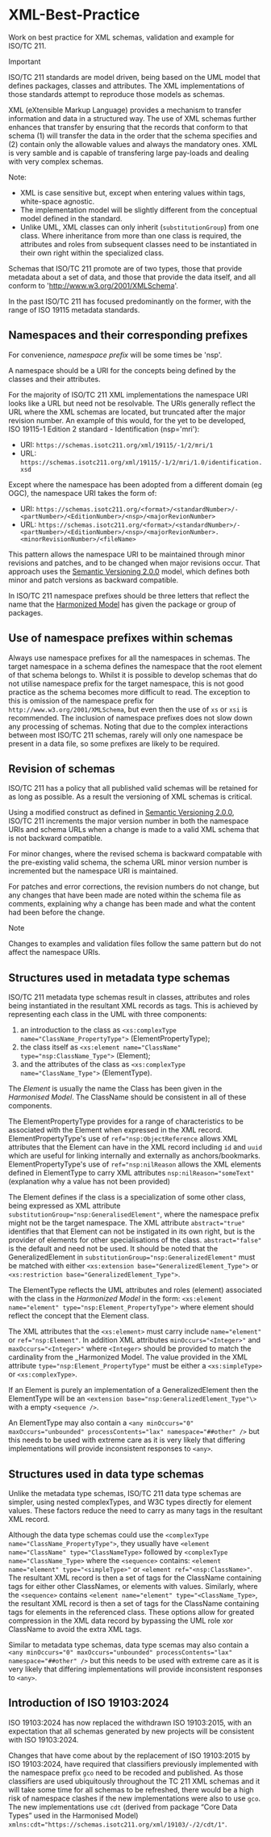 # XML-Best-Practice

Work on best practice for XML schemas, validation and example for ISO/TC&nbsp;211.

> [!IMPORTANT]
> ISO/TC&nbsp;211 standards are model driven, being based on the UML model that defines packages, classes and attributes. The XML implementations of those standards attempt to reproduce those models as schemas.

XML (eXtensible Markup Language) provides a mechanism to transfer information and data in a structured way. The use of XML schemas further enhances that transfer by ensuring that the records that conform to that schema (1) will transfer the data in the order that the schema specifies and (2) contain only the allowable values and always the mandatory ones. XML is very samble and is capable of transfering large pay-loads and dealing with very complex schemas.

Note:
- XML is case sensitive but, except when entering values within tags, white-space agnostic.
- The implementation model will be slightly different from the conceptual model defined in the standard.
- Unlike UML, XML classes can only inherit (`substitutionGroup`) from one class. Where inheritance from more than one class is required, the attributes and roles from subsequent classes need to be instantiated in their own right within the specialized class.

Schemas that ISO/TC&nbsp;211 promote are of two types, those that provide metadata about a set of data, and those that provide the data itself, and all conform to 'http://www.w3.org/2001/XMLSchema'.

In the past ISO/TC&nbsp;211 has focused predominantly on the former, with the range of ISO 19115 metadata standards.

## Namespaces and their corresponding prefixes

For convenience, _namespace prefix_ will be some times be 'nsp'.

A namespace should be a URI for the concepts being defined by the classes and their attributes.

For the majority of ISO/TC&nbsp;211 XML implementations the namespace URI looks like a URL but need not be resolvable. The URIs generally reflect the URL where the XML schemas are located, but truncated after the major revision number. An example of this would, for the yet to be developed, ISO&nbsp;19115-1&nbsp;Edition&nbsp;2 standard - Identification (nsp='mri'):

- URI: `https://schemas.isotc211.org/xml/19115/-1/2/mri/1`
- URL: `https://schemas.isotc211.org/xml/19115/-1/2/mri/1.0/identification.xsd`

Except where the namespace has been adopted from a different domain (eg OGC), the namespace URI takes the form of:

- URI: `https://schemas.isotc211.org/<format>/<standardNumber>/-<partNumber>/<EditionNumber>/<nsp>/<majorRevionNumber>`
- URL: `https://schemas.isotc211.org/<format>/<standardNumber>/-<partNumber>/<EditionNumber>/<nsp>/<majorRevionNumber>.<minorRevisionNumber>/<fileName>`


This pattern allows the namespace URI to be maintained through minor revisions and patches, and to be changed when major revisions occur. That approach uses the [Semantic Versioning 2.0.0](https://semver.org/) model, which defines both minor and patch versions as backward compatible.

In ISO/TC&nbsp;211 namespace prefixes should be three letters that reflect the name that the [Harmonized Model](https://github.com/ISO-TC211/HMMG) has given the package or group of packages.

## Use of namespace prefixes within schemas

Always use namespace prefixes for all the namespaces in schemas. The target namespace in a schema defines the namespace that the root element of that schema belongs to. Whilst it is possible to develop schemas that do not utilise namespace prefix for the target namespace, this is not good practice as the schema becomes more difficult to read. The exception to this is omission of the namespace prefix for `http://www.w3.org/2001/XMLSchema`, but even then the use of `xs` or `xsi` is recommended.
The inclusion of namespace prefixes does not slow down any processing of schemas. Noting that due to the complex interactions between most ISO/TC&nbsp;211 schemas, rarely will only one namespace be present in a data file, so some prefixes are likely to be required. 

## Revision of schemas

ISO/TC&nbsp;211 has a policy that all published valid schemas will be retained for as long as possible. As a result the versioning of XML schemas is critical.

Using a modified construct as defined in [Semantic Versioning 2.0.0](https://semver.org/), ISO/TC&nbsp;211 increments the major version number in both the namespace URIs and schema URLs when a change is made to a valid XML schema that is not backward compatible.

For minor changes, where the revised schema is backward compatable with the pre-existing valid schema, the schema URL minor version number is incremented but the namespace URI is maintained.

For patches and error corrections, the revision numbers do not change, but any changes that have been made are noted within the schema file as comments, explaining why a change has been made and what the content had been before the change.

> [!NOTE]
> Changes to examples and validation files follow the same pattern but do not affect the namespace URIs.

## Structures used in metadata type schemas

ISO/TC&nbsp;211 metadata type schemas result in classes, attributes and roles being instantiated in the resultant XML records as tags. This is achieved by representing each class in the UML with three components:

1. an introduction to the class as `<xs:complexType name="ClassName_PropertyType">` (ElementPropertyType);
2. the class itself as `<xs:element name="ClassName" type="nsp:ClassName_Type">` (Element);
3. and the attributes of the class as `<xs:complexType name="ClassName_Type">` (ElementType).

The _Element_ is usually the name the Class has been given in the _Harmonised Model_. The ClassName should be consistent in all of these components.

The ElementPropertyType provides for a range of characteristics to be associated with the Element when expressed in the XML record. ElementPropertyType's use of `ref="nsp:ObjectReference` allows XML attributes that the Element can have in the XML record including `id` and `uuid` which are useful for linking internally and externally as anchors\/bookmarks. ElementPropertyType's use of `ref="nsp:nilReason` allows the XML elements defined in ElementType to carry XML attributes `nsp:nilReason="someText"` (explanation why a value has not been provided)

The Element defines if the class is a specialization of some other class, being expressed as XML attribute `substitutionGroup="nsp:GeneralisedElement"`, where the namespace prefix might not be the target namespace. The XML attribute `abstract="true"` identifies that that Element can not be instigated in its own right, but is the provider of elements for other specialisations of the class. `abstract="false"` is the default and need not be used. It should be noted that the GeneralizedElement in `substitutionGroup="nsp:GeneralizedElement"` must be matched with either `<xs:extension base="GeneralizedElement_Type">` or `<xs:restriction base="GeneralizedElement_Type">`.

The ElementType reflects the UML attributes and roles (element) associated with the class in the _Harmonized Model_ in the form:
`<xs:element name="element" type="nsp:Element_PropertyType">` where element should reflect the concept that the Element class.

The XML attributes that the `<xs:element>` must carry include `name="element"` or `ref="nsp:Element"`. In addition XML attributes `minOccurs="<Integer>"` and `maxOccurs="<Integer>"` where `<Integer>` should be provided to match the cardinality from the _Harmonized Model. The value provided in the XML attribute `type="nsp:Element_PropertyType"` must be either a `<xs:simpleType>` or `<xs:complexType>`.

If an Element is purely an implementation of a GeneralizedElement then the ElementType will be an `<extension base="nsp:GeneralizedElement_Type"\>` with a empty `<sequence />`.

An ElementType may also contain a `<any minOccurs="0" maxOccurs="unbounded" processContents="lax" namespace="##other" />` but this needs to be used with extreme care as it is very likely that differing implementations will provide inconsistent responses to `<any>`. 

## Structures used in data type schemas

Unlike the metadata type schemas, ISO/TC&nbsp;211 data type schemas are simpler, using nested complexTypes, and W3C types directly for element values. These factors reduce the need to carry as many tags in the resultant XML record.

Although the data type schemas could use the `<complexType name="ClassName_PropertyType">`, they usually have `<element name="ClassName" type="ClassNameType>` followed by `<complexType name="ClassName_Type>` where the `<sequence>` contains: `<element name="element" type="<simpleType>"` or `<element ref="<nsp:ClassName>"`. The resultant XML record is then a set of tags for the ClassName containing tags for either other ClassNames, or elements with values. Similarly, where the `<sequence>` contains `<element name="element" type="<ClassName_Type>`, the resultant XML record is then a set of tags for the ClassName containing tags for elements in the referenced class. These options allow for greated compression in the XML data record by bypassing the UML role xor ClassName to avoid the extra XML tags.

Similar to metadata type schemas, data type scemas may also contain a `<any minOccurs="0" maxOccurs="unbounded" processContents="lax" namespace="##other" />` but this needs to be used with extreme care as it is very likely that differing implementations will provide inconsistent responses to `<any>`.

## Introduction of ISO&nbsp;19103:2024

ISO&nbsp;19103:2024 has now replaced the withdrawn ISO&nbsp;19103:2015, with an expectation that all schemas generated by new projects will be consistent with ISO&nbsp;19103:2024.

Changes that have come about by the replacement of ISO&nbsp;19103:2015 by ISO&nbsp;19103:2024, have required that classifiers previously implemented with the namespace prefix `gco` need to be recoded and published. As those classifiers are used ubiquitously throughout the TC&nbsp;211 XML schemas and it will take some time for all schemas to be refreshed, there would be a high risk of namespace clashes if the new implementations were also to use `gco`. The new implementations use `cdt` (derived from package “Core Data Types” used in the Harmonised Model) `xmlns:cdt="https://schemas.isotc211.org/xml/19103/-/2/cdt/1"`.



